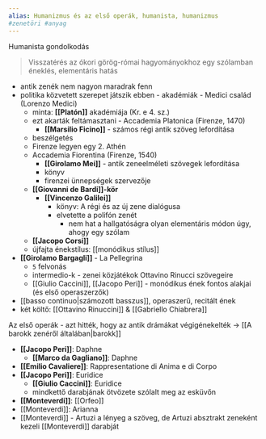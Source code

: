 ```yaml
---
alias: Humanizmus és az első operák, humanista, humanizmus
#zenetöri #anyag
---
```


Humanista gondolkodás
> Visszatérés az ókori görög-római hagyományokhoz
> egy szólamban éneklés, elementáris hatás

-   antik zenék nem nagyon maradrak fenn
-   politika közvetett szerepet játszik ebben - akadémiák - Medici család (Lorenzo Medici)
    -   minta: **[[Platón]]** akadémiája (Kr. e 4. sz.)
    -   ezt akarták feltámasztani - Accademia Platonica (Firenze, 1470)
        -   **[[Marsilio Ficino]]** - számos régi antik szöveg lefordítása
    -   beszélgetés
    -   Firenze legyen egy 2. Athén
    -   Accademia Fiorentina (Firenze, 1540)
        -   **[[Girolamo Mei]]** - antik zeneelméleti szövegek lefordítása
        -   könyv
        -   firenzei ünnepségek szervezője
    -   **[[Giovanni de Bardi]]-kör**
        -   **[[Vincenzo Galilei]]**
            -   könyv: A régi és az új zene dialógusa
            -   elvetette a polifón zenét
                -   nem hat a hallgatóságra olyan elementáris módon úgy, ahogy egy szólam
    -   **[[Jacopo Corsi]]**
    -   újfajta énekstílus: [[monódikus stílus]]
-   **[[Girolamo Bargagli]]** - La Pellegrina
    -   `5` felvonás
    -   intermedio-k - zenei közjátékok Ottavino Rinucci szövegeire
    -   [[Giulio Caccini]], [[Jacopo Peri]] - monódikus ének fontos alakjai (és első operaszerzők)
-   [[basso continuo|számozott basszus]], operaszerű, recitált ének
- két költő: [[Ottavino Rinuccini]] & [[Gabriello Chiabrera]]

Az első operák - azt hitték, hogy az antik drámákat végigénekelték -> [[A barokk zenéről általában|barokk]]

-   **[[Jacopo Peri]]**: Daphne
    -   **[[Marco da Gagliano]]**: Daphne
-   **[[Emilio Cavaliere]]**: Rappresentatione di Anima e di Corpo
-   **[[Jacopo Peri]]**: Euridice
    -   **[[Giulio Caccini]]**: Euridice
    -   mindkettő darabjának ötvözete szólalt meg az esküvőn
-   **[[Monteverdi]]**: [[Orfeo]]
-   [[Monteverdi]]: Arianna
-   [[Monteverdi]] - Artuzi a lényeg a szöveg, de Artuzi absztrakt zeneként kezeli [[Monteverdi]] darabját